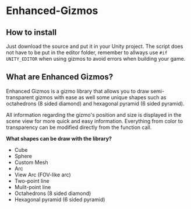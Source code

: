 # Enhanced-Gizmos

## How to install
Just download the source and put it in your Unity project. The script does not have to be put in the editor folder, remember to allways use ```#if UNITY_EDITOR``` when using gizmos to avoid errors when building your game.

## What are Enhanced Gizmos?
Enhanced Gizmos is a gizmo library that allows you to draw semi-transparent gizmos with ease as well some unique shapes such as octahedrons (8 sided diamond) and hexagonal pyramid (6 sided pyramid).

All information regarding the gizmo's position and size is displayed in the scene view for more quick and easy information. Everything from color to transparency can be modified directly from the function call.

**What shapes can be draw with the library?**
- Cube
- Sphere
- Custom Mesh
- Arc
- View Arc (FOV-like arc)
- Two-point line
- Mulit-point line
- Octahedrons (8 sided diamond)
- Hexagonal pyramid (6 sided pyramid)
